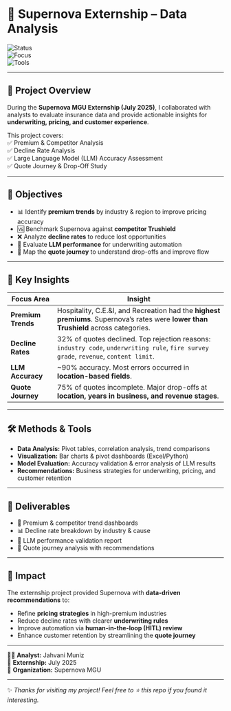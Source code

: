 # 🚀 Supernova Externship – Data Analysis  

![Status](https://img.shields.io/badge/Externship-July%202025-blue)  
![Focus](https://img.shields.io/badge/Focus-Insurance%20Analytics-green)  
![Tools](https://img.shields.io/badge/Tools-Excel%2C%20Pivot%20Tables%2C%20Visualization-orange)

---

## 📌 Project Overview  
During the **Supernova MGU Externship (July 2025)**, I collaborated with analysts to evaluate insurance data and provide actionable insights for **underwriting, pricing, and customer experience**.  

This project covers:  
✅ Premium & Competitor Analysis  
✅ Decline Rate Analysis  
✅ Large Language Model (LLM) Accuracy Assessment  
✅ Quote Journey & Drop-Off Study  

---

## 🎯 Objectives  
- 📊 Identify **premium trends** by industry & region to improve pricing accuracy  
- 🆚 Benchmark Supernova against **competitor Trushield**  
- ❌ Analyze **decline rates** to reduce lost opportunities  
- 🤖 Evaluate **LLM performance** for underwriting automation  
- 🧭 Map the **quote journey** to understand drop-offs and improve flow  

---

## 🔑 Key Insights  

| Focus Area | Insight |
|------------|---------|
| **Premium Trends** | Hospitality, C.E.&I, and Recreation had the **highest premiums**. Supernova’s rates were **lower than Trushield** across categories. |
| **Decline Rates** | 32% of quotes declined. Top rejection reasons: `industry code`, `underwriting rule`, `fire survey grade`, `revenue`, `content limit`. |
| **LLM Accuracy** | ~90% accuracy. Most errors occurred in **location-based fields**. |
| **Quote Journey** | 75% of quotes incomplete. Major drop-offs at **location, years in business, and revenue stages**. |

---

## 🛠️ Methods & Tools  
- **Data Analysis:** Pivot tables, correlation analysis, trend comparisons  
- **Visualization:** Bar charts & pivot dashboards (Excel/Python)  
- **Model Evaluation:** Accuracy validation & error analysis of LLM results  
- **Recommendations:** Business strategies for underwriting, pricing, and customer retention  

---

## 📂 Deliverables  
- 📑 Premium & competitor trend dashboards  
- 📊 Decline rate breakdown by industry & cause  
- 🤖 LLM performance validation report  
- 🧭 Quote journey analysis with recommendations  

---

## 🌟 Impact  
The externship project provided Supernova with **data-driven recommendations** to:  
- Refine **pricing strategies** in high-premium industries  
- Reduce decline rates with clearer **underwriting rules**  
- Improve automation via **human-in-the-loop (HITL) review**  
- Enhance customer retention by streamlining the **quote journey**  

---

👨‍💻 **Analyst:** Jahvani Muniz  
📅 **Externship:** July 2025  
🏢 **Organization:** Supernova MGU  

---
✨ *Thanks for visiting my project! Feel free to ⭐ this repo if you found it interesting.*  

